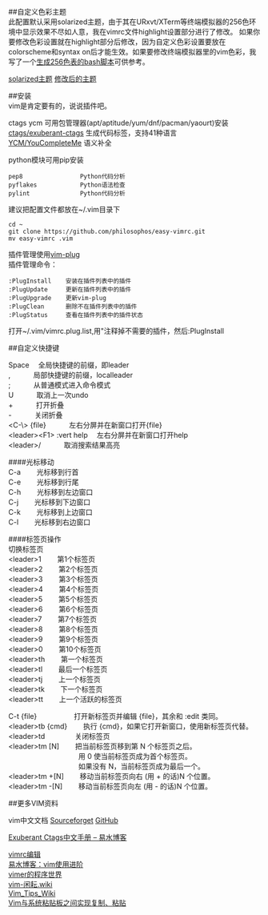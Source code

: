 ##自定义色彩主题  
此配置默认采用solarized主题，由于其在URxvt/XTerm等终端模拟器的256色环境中显示效果不尽如人意，我在vimrc文件highlight设置部分进行了修改。 如果你要修改色彩设置就在highlight部分后修改，因为自定义色彩设置要放在colorscheme和syntax on后才能生效。如果要修改终端模拟器里的vim色彩，我写了一个[生成256色表的bash脚本](https://github.com/philosophos/show256color)可供参考。  
   
[solarized主题](http://ola3xakol.bkt.clouddn.com/vim/0.png)
[修改后的主题](http://ola3xakol.bkt.clouddn.com/vim/1.png)
   
##安装  
vim是肯定要有的，说说插件吧。  
  
ctags ycm 可用包管理器(apt/aptitude/yum/dnf/pacman/yaourt)安装  
[ctags/exuberant-ctags](http://ctags.sourceforge.net)       生成代码标签，支持41种语言  
[YCM/YouCompleteMe](https://github.com/Valloric/YouCompleteMe)          语义补全  
  
python模块可用pip安装  

    pep8                Python代码分析  
    pyflakes            Python语法检查  
    pylint              Python代码分析  
  
建议把配置文件都放在~/.vim目录下  

    cd ~  
    git clone https://github.com/philosophos/easy-vimrc.git  
    mv easy-vimrc .vim  
  
插件管理使用[vim-plug](https://github.com/junegunn/vim-plug)  
插件管理命令：  

    :PlugInstall    安装在插件列表中的插件  
    :PlugUpdate     更新在插件列表中的插件  
    :PlugUpgrade    更新vim-plug  
    :PlugClean      删除不在插件列表中的插件  
    :PlugStatus     查看在插件列表中的插件状态  
打开~/.vim/vimrc.plug.list,用"注释掉不需要的插件，然后:PlugInstall  
  
  
##自定义快捷键  
  
Space                     &emsp;全局快捷键的前缀，即leader  
,                          &emsp;&emsp;&emsp;局部快捷键的前缀，localleader  
;                          &emsp;&emsp;&emsp;从普通模式进入命令模式  
U                          &emsp;&emsp;&emsp;取消上一次undo  
\+                         &emsp;&emsp;&emsp;打开折叠  
\-                         &emsp;&emsp;&emsp;关闭折叠  
\<C-\\> {file}             &emsp;&emsp;&emsp;左右分屏并在新窗口打开{file}  
\<leader>\<F1> :vert help  &emsp;左右分屏并在新窗口打开help  
\<leader\>/                &emsp;&emsp;&emsp;取消搜索结果高亮  
  
####光标移动  
C-a                    &emsp;&emsp;光标移到行首  
C-e                    &emsp;&emsp;光标移到行尾  
C-h                    &emsp;&emsp;光标移到左边窗口  
C-j                    &emsp;&emsp;光标移到下边窗口  
C-k                    &emsp;&emsp;光标移到上边窗口  
C-l                    &emsp;&emsp;光标移到右边窗口  
  
####标签页操作  
切换标签页  
\<leader>1    &emsp;&emsp;第1个标签页  
\<leader>2    &emsp;&emsp;第2个标签页  
\<leader>3    &emsp;&emsp;第3个标签页  
\<leader>4    &emsp;&emsp;第4个标签页  
\<leader>5    &emsp;&emsp;第5个标签页  
\<leader>6    &emsp;&emsp;第6个标签页  
\<leader>7    &emsp;&emsp;第7个标签页  
\<leader>8    &emsp;&emsp;第8个标签页  
\<leader>9    &emsp;&emsp;第9个标签页  
\<leader>0    &emsp;&emsp;第10个标签页  
\<leader\>th  &emsp;&emsp;第一个标签页  
\<leader\>tl  &emsp;&emsp;最后一个标签页  
\<leader\>tj  &emsp;&emsp;上一个标签页  
\<leader\>tk  &emsp;&emsp;下一个标签页  
\<leader\>tt  &emsp;&emsp;上一个活跃的标签页  
  
C-t {file}          &emsp;&emsp;&emsp;&emsp;&emsp;打开新标签页并编辑 {file}，其余和 :edit 类同。  
\<leader\>tb {cmd}  &emsp;&emsp;执行 {cmd}，如果它打开新窗口，使用新标签页代替。  
\<leader\>td        &emsp;&emsp;&emsp;&emsp;关闭标签页  
\<leader\>tm \[N]   &emsp;&emsp;把当前标签页移到第 N 个标签页之后。  
&emsp;&emsp;&emsp;&emsp;&emsp;&emsp;&emsp;&emsp;&emsp;&emsp;用 0 使当前标签页成为首个标签页。    
&emsp;&emsp;&emsp;&emsp;&emsp;&emsp;&emsp;&emsp;&emsp;&emsp;如果没有 N，当前标签页成为最后一个。    
\<leader\>tm +\[N]  &emsp;&emsp;移动当前标签页向右 (用 + 的话)N 个位置。  
\<leader\>tm -\[N]  &emsp;&emsp;移动当前标签页向左 (用 - 的话)N 个位置。  
  
##更多VIM资料  
  
vim中文文档
[Sourceforget](https://sourceforget.net/projects/vimcdoc/files)
[GitHub](https://github.com/vimcn/vimcdoc)

[Exuberant Ctags中文手册 – 易水博客](
http://easwy.com/blog/archives/exuberant-ctags-chinese-manual/)  

[vimrc编辑](http://www.cnblogs.com/starspace/archive/2009/03/03/1402305.html)  
[易水博客：vim使用进阶](
http://easwy.com/blog/archives/advanced-vim-skills-catalog/)  
[vimer的程序世界](http://www.vimer.cn/category/vim)  
[vim-闲耘.wiki](http://wiki.hotoo.me/Vim.html)  
[Vim_Tips_Wiki](http://vim.wikia.com/wiki/Vim_Tips_Wiki)  
[Vim与系统粘贴板之间实现复制、粘贴](
http://apneng.net/2015/05/01/copy-between-vim-and-os.html)  
